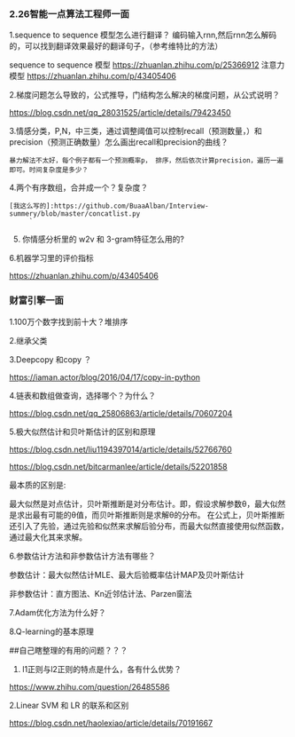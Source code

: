 ### 2.26智能一点算法工程师一面
 1.sequence to sequence 模型怎么进行翻译？
    编码输入rnn,然后rnn怎么解码的，可以找到翻译效果最好的翻译句子，（参考维特比的方法）
    
   sequence to sequence 模型 https://zhuanlan.zhihu.com/p/25366912
   注意力模型 https://zhuanlan.zhihu.com/p/43405406   
    
 2.梯度问题怎么导致的，公式推导，门结构怎么解决的梯度问题，从公式说明？
 
  https://blog.csdn.net/qq_28031525/article/details/79423450
  
 3.情感分类，P,N，中三类，通过调整阈值可以控制recall（预测数量，）和 precision（预测正确数量）怎么画出recall和precision的曲线？
  
    暴力解法不太好，每个例子都有一个预测概率p， 排序，然后依次计算precision，遍历一遍即可。时间复杂度是多少？
    
 4.两个有序数组，合并成一个？复杂度？
 
    [我这么写的]:https://github.com/BuaaAlban/Interview-summery/blob/master/concatlist.py
         `
 5. 你情感分析里的 w2v 和 3-gram特征怎么用的?
 
 6.机器学习里的评价指标 
 
 https://zhuanlan.zhihu.com/p/43405406
    
    
### 财富引擎一面

1.100万个数字找到前十大？堆排序

2.继承父类

3.Deepcopy 和copy ？

https://iaman.actor/blog/2016/04/17/copy-in-python

4.链表和数组做查询，选择哪个？为什么？

https://blog.csdn.net/qq_25806863/article/details/70607204

5.极大似然估计和贝叶斯估计的区别和原理

https://blog.csdn.net/liu1194397014/article/details/52766760

https://blog.csdn.net/bitcarmanlee/article/details/52201858

最本质的区别是:

最大似然是对点估计，贝叶斯推断是对分布估计。即，假设求解参数θ，最大似然是求出最有可能的θ值，而贝叶斯推断则是求解θ的分布。
在公式上，贝叶斯推断还引入了先验，通过先验和似然来求解后验分布，而最大似然直接使用似然函数，通过最大化其来求解。

6.参数估计方法和非参数估计方法有哪些？

参数估计：最大似然估计MLE、最大后验概率估计MAP及贝叶斯估计

非参数估计：直方图法、Kn近邻估计法、Parzen窗法

7.Adam优化方法为什么好？

8.Q-learning的基本原理
  
##自己瞎整理的有用的问题？？？

1.  l1正则与l2正则的特点是什么，各有什么优势？

https://www.zhihu.com/question/26485586

2.Linear SVM 和 LR 的联系和区别

https://blog.csdn.net/haolexiao/article/details/70191667

